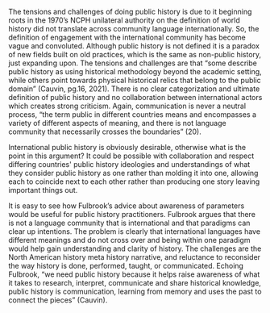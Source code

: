 The tensions and challenges of doing public history is due to it beginning roots in the 1970’s NCPH unilateral authority on the definition of world history did not translate across community language internationally. So, the definition of engagement with the international community has become vague and convoluted. Although public history is not defined it is a paradox of new fields built on old practices, which is the same as non-public history, just expanding upon. 
		The tensions and challenges are that “some describe public history as using historical methodology beyond the academic setting, while others point towards physical historical relics that belong to the public domain” (Cauvin, pg.16, 2021). There is no clear categorization and ultimate definition of public history and no collaboration between international actors which creates strong criticism. Again, communication is never a neutral process, “the term public in different countries means and encompasses a variety of different aspects of meaning, and there is not language community that necessarily crosses the boundaries” (20). 

International public history is obviously desirable, otherwise what is the point in this argument? It could be possible with collaboration and respect differing countries' public history ideologies and understandings of what they consider public history as one rather than molding it into one, allowing each to coincide next to each other rather than producing one story leaving important things out. 

It is easy to see how Fulbrook’s advice about awareness of parameters would be useful for public history practitioners. Fulbrook argues that there is not a language community that is international and that paradigms can clear up intentions. The problem is clearly that international languages have different meanings and do not cross over and being within one paradigm would help gain understanding and clarity of history. The challenges are the North American history meta history narrative, and reluctance to reconsider the way history is done, performed, taught, or communicated. Echoing Fulbrook, “we need public history because it helps raise awareness of what it takes to research, interpret, communicate and share historical knowledge, public history is communication, learning from memory and uses the past to connect the pieces” (Cauvin). 
